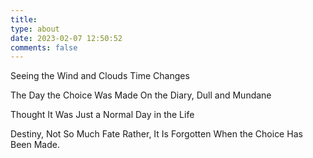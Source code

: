 ```yaml
---
title: 
type: about
date: 2023-02-07 12:50:52
comments: false
---
```


Seeing the Wind and Clouds
Time Changes

The Day the Choice Was Made
On the Diary, Dull and Mundane

Thought It Was Just a Normal Day in the Life

Destiny, Not So Much Fate
Rather, It Is Forgotten When the Choice Has Been Made.
